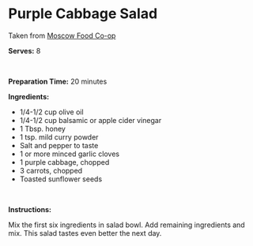 Purple Cabbage Salad
====================

Taken from [Moscow Food Co-op](http://www.moscowfood.coop/archive/cabbage.html)

**Serves:** 8

 

**Preparation Time:** 20 minutes

**Ingredients:**

-   1/4-1/2 cup olive oil
-   1/4-1/2 cup balsamic or apple cider vinegar
-   1 Tbsp. honey
-   1 tsp. mild curry powder
-   Salt and pepper to taste
-   1 or more minced garlic cloves
-   1 purple cabbage, chopped
-   3 carrots, chopped
-   Toasted sunflower seeds

 

**Instructions:**

Mix the first six ingredients in salad bowl. Add remaining ingredients and mix. This salad tastes even better the next day.
